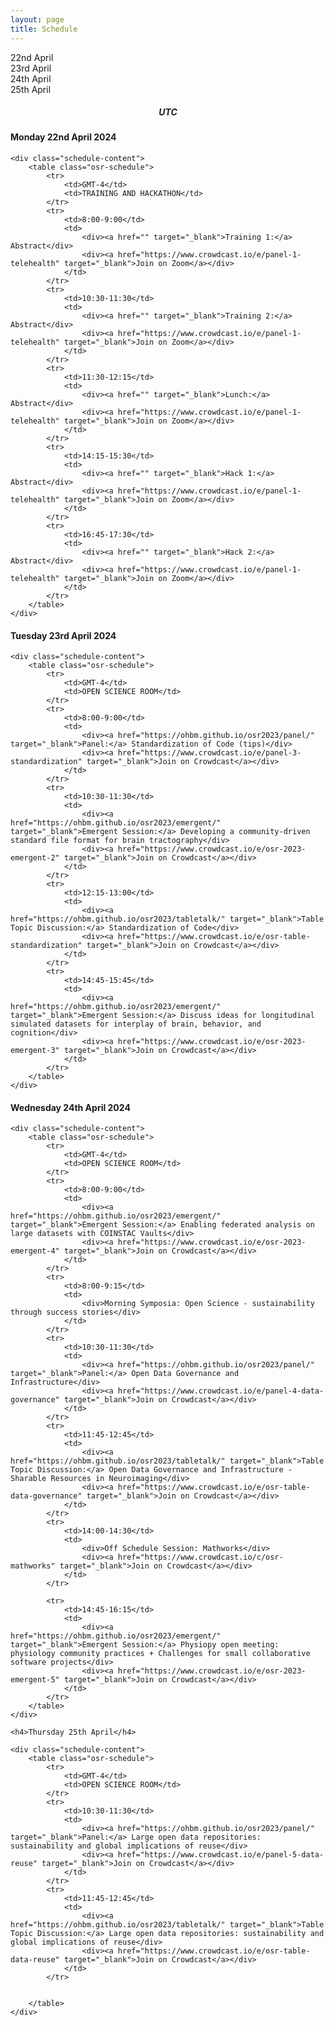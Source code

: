 ```yaml
---
layout: page
title: Schedule
---
```



<script>
const ALL_DAYS = ["04-22", "04-23", "04-24", "04-25"];

function setupActiveDayTab(activeDay) {
    /* First, remove the "active" classname for all tabs */
    ALL_DAYS.forEach(day => {
        let divDay = document.getElementById(`day-${day}`);
        divDay.className = divDay.className.replace("active", "");
    });
    
    /* Then add it to the appropriate day */
    let divDay = document.getElementById(`day-${activeDay}`);
    divDay.className = `${divDay.className} active`;
}

function setupActiveDaySchedule(activeDay) {
    /* First, hide all the schedule blocks */
    ALL_DAYS.forEach(day => {
        let divDay = document.getElementById(`schedule-${day}`);
        divDay.className = divDay.className.replace("active", "");
    });
    
    /* Then display:block to show the appropriate one */
    let divDay = document.getElementById(`schedule-${activeDay}`);
    divDay.className = `${divDay.className} active`;
}

function showScheduleForDay(day) {
    setupActiveDayTab(day);
    setupActiveDaySchedule(day);
}
</script>


<div class="schedule-days">
  <div id="day-04-22" class="schedule-day active" onclick="showScheduleForDay('04-22')">22nd April</div>
  <div id="day-04-23" class="schedule-day" onclick="showScheduleForDay('04-23')">23rd April</div>
  <div id="day-04-24" class="schedule-day" onclick="showScheduleForDay('04-24')">24th April</div>
  <div id="day-04-25" class="schedule-day" onclick="showScheduleForDay('04-25')">25th April</div>
</div>

<h5 style="text-align: center;">
UTC
</h5>

<div id="schedule-04-22" class="schedule-block">
    <h4>Monday 22nd April 2024</h4>

    <div class="schedule-content">
        <table class="osr-schedule">
            <tr>
                <td>GMT-4</td>
                <td>TRAINING AND HACKATHON</td>
            </tr>
            <tr>
                <td>8:00-9:00</td>
                <td>
                    <div><a href="" target="_blank">Training 1:</a> Abstract</div>
                    <div><a href="https://www.crowdcast.io/e/panel-1-telehealth" target="_blank">Join on Zoom</a></div>
                </td>
            </tr>
            <tr>
                <td>10:30-11:30</td>
                <td>
                    <div><a href="" target="_blank">Training 2:</a> Abstract</div>
                    <div><a href="https://www.crowdcast.io/e/panel-1-telehealth" target="_blank">Join on Zoom</a></div>
                </td>
            </tr>
            <tr>
                <td>11:30-12:15</td>
                <td>
                    <div><a href="" target="_blank">Lunch:</a> Abstract</div>
                    <div><a href="https://www.crowdcast.io/e/panel-1-telehealth" target="_blank">Join on Zoom</a></div>
                </td>
            </tr>
            <tr>
                <td>14:15-15:30</td>
                <td>
                    <div><a href="" target="_blank">Hack 1:</a> Abstract</div>
                    <div><a href="https://www.crowdcast.io/e/panel-1-telehealth" target="_blank">Join on Zoom</a></div>
                </td>
            </tr>
            <tr>
                <td>16:45-17:30</td>
                <td>
                    <div><a href="" target="_blank">Hack 2:</a> Abstract</div>
                    <div><a href="https://www.crowdcast.io/e/panel-1-telehealth" target="_blank">Join on Zoom</a></div>
                </td>
            </tr>
        </table>
    </div>
</div>

<div id="schedule-04-23" class="schedule-block">
    <h4>Tuesday 23rd April 2024</h4>

    <div class="schedule-content">
        <table class="osr-schedule">
            <tr>
                <td>GMT-4</td>
                <td>OPEN SCIENCE ROOM</td>
            </tr>
            <tr>
                <td>8:00-9:00</td>
                <td>
                    <div><a href="https://ohbm.github.io/osr2023/panel/" target="_blank">Panel:</a> Standardization of Code (tips)</div>
                    <div><a href="https://www.crowdcast.io/e/panel-3-standardization" target="_blank">Join on Crowdcast</a></div>
                </td>
            </tr>
            <tr>
                <td>10:30-11:30</td>
                <td>
                    <div><a href="https://ohbm.github.io/osr2023/emergent/" target="_blank">Emergent Session:</a> Developing a community-driven standard file format for brain tractography</div>
                    <div><a href="https://www.crowdcast.io/e/osr-2023-emergent-2" target="_blank">Join on Crowdcast</a></div>
                </td>
            </tr>
            <tr>
                <td>12:15-13:00</td>
                <td>
                    <div><a href="https://ohbm.github.io/osr2023/tabletalk/" target="_blank">Table Topic Discussion:</a> Standardization of Code</div>
                    <div><a href="https://www.crowdcast.io/e/osr-table-standardization" target="_blank">Join on Crowdcast</a></div>
                </td>
            </tr>
            <tr>
                <td>14:45-15:45</td>
                <td>
                    <div><a href="https://ohbm.github.io/osr2023/emergent/" target="_blank">Emergent Session:</a> Discuss ideas for longitudinal simulated datasets for interplay of brain, behavior, and cognition</div>
                    <div><a href="https://www.crowdcast.io/e/osr-2023-emergent-3" target="_blank">Join on Crowdcast</a></div>
                </td>
            </tr>
        </table>
    </div>
</div>

<div id="schedule-04-24" class="schedule-block">
    <h4>Wednesday 24th April 2024</h4>

    <div class="schedule-content">
        <table class="osr-schedule">
            <tr>
                <td>GMT-4</td>
                <td>OPEN SCIENCE ROOM</td>
            </tr>
            <tr>
                <td>8:00-9:00</td>
                <td>
                    <div><a href="https://ohbm.github.io/osr2023/emergent/" target="_blank">Emergent Session:</a> Enabling federated analysis on large datasets with COINSTAC Vaults</div>
                    <div><a href="https://www.crowdcast.io/e/osr-2023-emergent-4" target="_blank">Join on Crowdcast</a></div>
                </td>
            </tr>
            <tr>
                <td>8:00-9:15</td>
                <td>
                    <div>Morning Symposia: Open Science - sustainability through success stories</div>
                </td>
            </tr>
            <tr>
                <td>10:30-11:30</td>
                <td>
                    <div><a href="https://ohbm.github.io/osr2023/panel/" target="_blank">Panel:</a> Open Data Governance and Infrastructure</div>
                    <div><a href="https://www.crowdcast.io/e/panel-4-data-governance" target="_blank">Join on Crowdcast</a></div>
                </td>
            </tr>
            <tr>
                <td>11:45-12:45</td>
                <td>
                    <div><a href="https://ohbm.github.io/osr2023/tabletalk/" target="_blank">Table Topic Discussion:</a> Open Data Governance and Infrastructure - Sharable Resources in Neuroimaging</div>
                    <div><a href="https://www.crowdcast.io/e/osr-table-data-governance" target="_blank">Join on Crowdcast</a></div>
                </td>
            </tr>
            <tr>
                <td>14:00-14:30</td>
                <td>
                    <div>Off Schedule Session: Mathworks</div>
                    <div><a href="https://www.crowdcast.io/c/osr-mathworks" target="_blank">Join on Crowdcast</a></div>
                </td>
            </tr>
            
            <tr>
                <td>14:45-16:15</td>
                <td>
                    <div><a href="https://ohbm.github.io/osr2023/emergent/" target="_blank">Emergent Session:</a> Physiopy open meeting: physiology community practices + Challenges for small collaborative software projects</div>
                    <div><a href="https://www.crowdcast.io/e/osr-2023-emergent-5" target="_blank">Join on Crowdcast</a></div>
                </td>
            </tr>
        </table>
    </div>
</div>
<div id="schedule-04-25" class="schedule-block">

    <h4>Thursday 25th April</h4>

    <div class="schedule-content">   
        <table class="osr-schedule">
            <tr>
                <td>GMT-4</td>
                <td>OPEN SCIENCE ROOM</td>
            </tr>
            <tr>
                <td>10:30-11:30</td>
                <td>
                    <div><a href="https://ohbm.github.io/osr2023/panel/" target="_blank">Panel:</a> Large open data repositories: sustainability and global implications of reuse</div>
                    <div><a href="https://www.crowdcast.io/e/panel-5-data-reuse" target="_blank">Join on Crowdcast</a></div>
                </td>
            </tr>
            <tr>
                <td>11:45-12:45</td>
                <td>
                    <div><a href="https://ohbm.github.io/osr2023/tabletalk/" target="_blank">Table Topic Discussion:</a> Large open data repositories: sustainability and global implications of reuse</div>
                    <div><a href="https://www.crowdcast.io/e/osr-table-data-reuse" target="_blank">Join on Crowdcast</a></div>
                </td>
            </tr>
            
            
        </table>
    </div>
</div>

<div class="schedule-leave-space-before-footer">
</div>

<script>!function(d,s,id){var js,fjs=d.getElementsByTagName(s)[0];if(!d.getElementById(id)){js=d.createElement(s);js.id=id;js.src='https://plugins.eventable.com/eventable.js';fjs.parentNode.insertBefore(js,fjs);}}(document,'script', 'eventable-script');</script>

